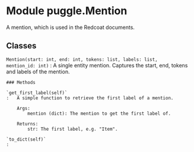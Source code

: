 Module puggle.Mention
=====================
A mention, which is used in the Redcoat documents.

Classes
-------

`Mention(start: int, end: int, tokens: list, labels: list, mention_id: int)`
:   A single entity mention. Captures the start, end, tokens and
    labels of the mention.

    ### Methods

    `get_first_label(self)`
    :   A simple function to retrieve the first label of a mention.
        
        Args:
            mention (dict): The mention to get the first label of.
        
        Returns:
            str: The first label, e.g. "Item".

    `to_dict(self)`
    :
